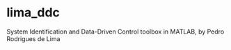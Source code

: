 # lima_ddc

System Identification and Data-Driven Control toolbox in MATLAB, by Pedro Rodrigues de Lima